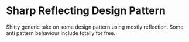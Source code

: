 # Sharp Reflecting Design Pattern
 Shitty generic take on some design pattern using mostly reflection. Some anti pattern behaviour include totally for free.
